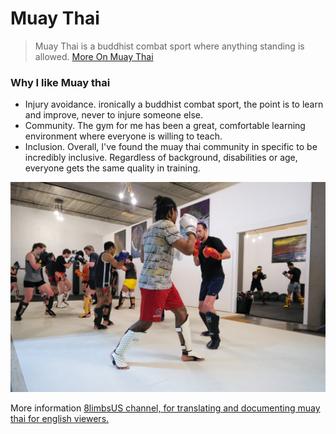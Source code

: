 # Muay Thai
> Muay Thai is a buddhist combat sport where anything standing is allowed.
	[More On Muay Thai](https://yokkao.com/pages/what-is-muay-thai)
### Why I like Muay thai
- Injury avoidance. ironically a buddhist combat sport, the point is to learn and improve, never to injure someone else.
- Community. The gym for me has been a great, comfortable learning environment where everyone is willing to teach.
- Inclusion. Overall, I've found the muay thai community in specific to be incredibly inclusive. 
Regardless of background, disabilities or age, everyone gets the same quality in training.

![fighters training in gym](capture.jpg)

More information
[8limbsUS channel, for translating and documenting muay thai for english viewers.](https://www.youtube.com/@8limbsUs/videos)

